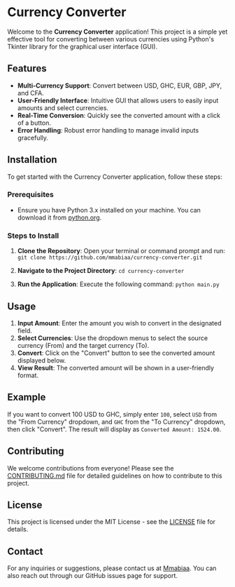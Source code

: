 # Currency Converter

Welcome to the **Currency Converter** application! This project is a simple yet effective tool for converting between various currencies using Python's Tkinter library for the graphical user interface (GUI). 

## Features

- **Multi-Currency Support**: Convert between USD, GHC, EUR, GBP, JPY, and CFA.
- **User-Friendly Interface**: Intuitive GUI that allows users to easily input amounts and select currencies.
- **Real-Time Conversion**: Quickly see the converted amount with a click of a button.
- **Error Handling**: Robust error handling to manage invalid inputs gracefully.

## Installation

To get started with the Currency Converter application, follow these steps:

### Prerequisites

- Ensure you have Python 3.x installed on your machine. You can download it from [python.org](https://www.python.org/downloads/).

### Steps to Install

1. **Clone the Repository**:
   Open your terminal or command prompt and run:
`git clone https://github.com/mmabiaa/currency-converter.git`


2. **Navigate to the Project Directory**:
`cd currency-converter`


3. **Run the Application**:
Execute the following command:
`python main.py`


## Usage

1. **Input Amount**: Enter the amount you wish to convert in the designated field.
2. **Select Currencies**: Use the dropdown menus to select the source currency (From) and the target currency (To).
3. **Convert**: Click on the "Convert" button to see the converted amount displayed below.
4. **View Result**: The converted amount will be shown in a user-friendly format.

## Example

If you want to convert 100 USD to GHC, simply enter `100`, select `USD` from the "From Currency" dropdown, and `GHC` from the "To Currency" dropdown, then click "Convert". The result will display as `Converted Amount: 1524.00`.

## Contributing

We welcome contributions from everyone! Please see the [CONTRIBUTING.md](CONTRIBUTING.md) file for detailed guidelines on how to contribute to this project.

## License

This project is licensed under the MIT License - see the [LICENSE](LICENSE) file for details.

## Contact

For any inquiries or suggestions, please contact us at [Mmabiaa](isbbydior@gmail.com). You can also reach out through our GitHub issues page for support.
